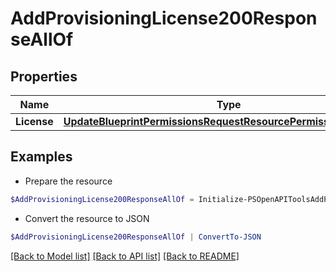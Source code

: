 # AddProvisioningLicense200ResponseAllOf
## Properties

Name | Type | Description | Notes
------------ | ------------- | ------------- | -------------
**License** | [**UpdateBlueprintPermissionsRequestResourcePermissionSitesInner**](UpdateBlueprintPermissionsRequestResourcePermissionSitesInner.md) |  | [optional] 

## Examples

- Prepare the resource
```powershell
$AddProvisioningLicense200ResponseAllOf = Initialize-PSOpenAPIToolsAddProvisioningLicense200ResponseAllOf  -License null
```

- Convert the resource to JSON
```powershell
$AddProvisioningLicense200ResponseAllOf | ConvertTo-JSON
```

[[Back to Model list]](../README.md#documentation-for-models) [[Back to API list]](../README.md#documentation-for-api-endpoints) [[Back to README]](../README.md)

